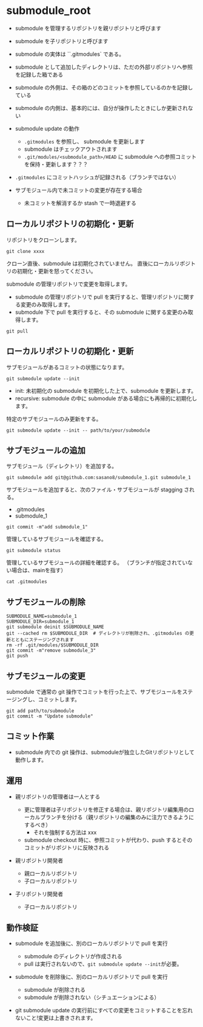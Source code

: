 # submodule_root

- submodule を管理するリポジトリを親リポジトリと呼びます
- submodule を子リポジトリと呼びます

- submodule の実体は ``.gitmodules` である。
- submodule として追加したディレクトリは、ただの外部リポジトリへ参照を記録した箱である
- submodule の外側は、その箱のどのコミットを参照しているのかを記録している
- submodule の内側は、基本的には、自分が操作したときにしか更新されない

- submodule update の動作
    - `.gitmodules` を参照し、 submodule を更新します
    - submodule はチェックアウトされます
    - `.git/modules/<submodule_path>/HEAD` に submodule への参照コミットを保持・更新します？？？


- `.gitmodules` にコミットハッシュが記録される（ブランチではない）

- サブモジュール内で未コミットの変更が存在する場合
    - 未コミットを解消するか stash で一時退避する


## ローカルリポジトリの初期化・更新

リポジトリをクローンします。

```
git clone xxxx
```

クローン直後、submodule は初期化されていません。
直後にローカルリポジトリの初期化・更新を怒ってください。



submodule の管理リポジトリで変更を取得します。

- submodule の管理リポジトリで pull を実行すると、管理リポジトリに関する変更のみ取得します。
- submodule 下で pull を実行すると、その submodule に関する変更のみ取得します。

```
git pull
```


## ローカルリポジトリの初期化・更新



サブモジュールがあるコミットの状態になります。

```
git submodule update --init
```

- init: 未初期化の submodule を初期化した上で、submodule を更新します。
- recursive: submodule の中に submodule がある場合にも再帰的に初期化します。


特定のサブモジュールのみ更新をする。

```
git submodule update --init -- path/to/your/submodule
```








## サブモジュールの追加

サブモジュール（ディレクトリ）を追加する。

```
git submodule add git@github.com:sasano8/submodule_1.git submodule_1
```

サブモジュールを追加すると、次のファイル・サブモジュールが stagging される。

- .gitmodules
- submodule_1

```
git commit -m"add submodule_1"
```





管理しているサブモジュールを確認する。

```
git submodule status
```

管理しているサブモジュールの詳細を確認する。
（ブランチが指定されていない場合は、mainを指す）

```
cat .gitmodules
```


## サブモジュールの削除

```
SUBMODULE_NAME=submodule_1
SUBMODULE_DIR=submodule_1
git submodule deinit $SUBMODULE_NAME
git --cached rm $SUBMODULE_DIR  # ディレクトリが削除され、.gitmodules の更新とともにステージングされます
rm -rf .git/modules/$SUBMODULE_DIR
git commit -m"remove submodule_3"
git push
```



## サブモジュールの変更

submodule で通常の git 操作でコミットを行った上で、サブモジュールをステージングし、コミットします。

```
git add path/to/submodule
git commit -m "Update submodule"
```




## コミット作業

- submodule 内での git 操作は、submoduleが独立したGitリポジトリとして動作します。



## 運用

- 親リポジトリの管理者は一人とする
    - 更に管理者は子リポジトリを修正する場合は、親リポジトリ編集用のローカルブランチを分ける（親リポジトリの編集のみに注力できるようにするべき）
        - それを強制する方法は xxx
    - submodule checkout 時に、参照コミットが代わり、push するとそのコミットがリポジトリに反映される


- 親リポジトリ開発者
    - 親ローカルリポジトリ
    - 子ローカルリポジトリ
- 子リポジトリ開発者
    - 子ローカルリポジトリ


## 動作検証


- submodule を追加後に、別のローカルリポジトリで pull を実行
    - submodule のディレクトリが作成される
    - pull は実行されないので、`git submodule update --init`が必要。
- submodule を削除後に、別のローカルリポジトリで pull を実行
    - submodule が削除される
    - submodule が削除されない（シチュエーションによる）



- git submodule update の実行前にすべての変更をコミットすることを忘れないこと!変更は上書きされます。
